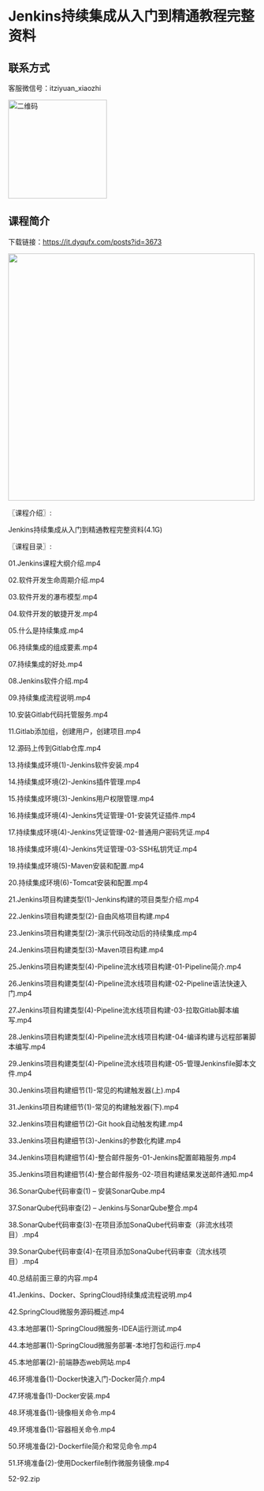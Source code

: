 # Jenkins持续集成从入门到精通教程完整资料

## 联系方式

客服微信号：itziyuan_xiaozhi

<img src="https://ziyuanyun.oss-cn-guangzhou.aliyuncs.com/common/20240614073449/666b82192834a.jpg" width="200" height="200" alt="二维码">

## 课程简介

下载链接：https://it.dyqufx.com/posts?id=3673

<img src="https://ziyuanyun.oss-cn-guangzhou.aliyuncs.com/yun/20240515153432/6644658844c68.jpg" width="500" alt="">

  〖课程介绍〗:

 Jenkins持续集成从入门到精通教程完整资料(4.1G)

 〖课程目录〗:

 01.Jenkins课程大纲介绍.mp4

 02.软件开发生命周期介绍.mp4

 03.软件开发的瀑布模型.mp4

 04.软件开发的敏捷开发.mp4

 05.什么是持续集成.mp4

 06.持续集成的组成要素.mp4

 07.持续集成的好处.mp4

 08.Jenkins软件介绍.mp4

 09.持续集成流程说明.mp4

 10.安装Gitlab代码托管服务.mp4

 11.Gitlab添加组，创建用户，创建项目.mp4

 12.源码上传到Gitlab仓库.mp4

 13.持续集成环境(1)-Jenkins软件安装.mp4

 14.持续集成环境(2)-Jenkins插件管理.mp4

 15.持续集成环境(3)-Jenkins用户权限管理.mp4

 16.持续集成环境(4)-Jenkins凭证管理-01-安装凭证插件.mp4

 17.持续集成环境(4)-Jenkins凭证管理-02-普通用户密码凭证.mp4

 18.持续集成环境(4)-Jenkins凭证管理-03-SSH私钥凭证.mp4

 19.持续集成环境(5)-Maven安装和配置.mp4

 20.持续集成环境(6)-Tomcat安装和配置.mp4

 21.Jenkins项目构建类型(1)-Jenkins构建的项目类型介绍.mp4

 22.Jenkins项目构建类型(2)-自由风格项目构建.mp4

 23.Jenkins项目构建类型(2)-演示代码改动后的持续集成.mp4

 24.Jenkins项目构建类型(3)-Maven项目构建.mp4

 25.Jenkins项目构建类型(4)-Pipeline流水线项目构建-01-Pipeline简介.mp4

 26.Jenkins项目构建类型(4)-Pipeline流水线项目构建-02-Pipeline语法快速入门.mp4

 27.Jenkins项目构建类型(4)-Pipeline流水线项目构建-03-拉取Gitlab脚本编写.mp4

 28.Jenkins项目构建类型(4)-Pipeline流水线项目构建-04-编译构建与远程部署脚本编写.mp4

 29.Jenkins项目构建类型(4)-Pipeline流水线项目构建-05-管理Jenkinsfile脚本文件.mp4

 30.Jenkins项目构建细节(1)-常见的构建触发器(上).mp4

 31.Jenkins项目构建细节(1)-常见的构建触发器(下).mp4

 32.Jenkins项目构建细节(2)-Git hook自动触发构建.mp4

 33.Jenkins项目构建细节(3)-Jenkins的参数化构建.mp4

 34.Jenkins项目构建细节(4)-整合邮件服务-01-Jenkins配置邮箱服务.mp4

 35.Jenkins项目构建细节(4)-整合邮件服务-02-项目构建结果发送邮件通知.mp4

 36.SonarQube代码审查(1) &#8211; 安装SonarQube.mp4

 37.SonarQube代码审查(2) &#8211; Jenkins与SonarQube整合.mp4

 38.SonarQube代码审查(3)-在项目添加SonaQube代码审查（非流水线项目）.mp4

 39.SonarQube代码审查(4)-在项目添加SonaQube代码审查（流水线项目）.mp4

 40.总结前面三章的内容.mp4

 41.Jenkins、Docker、SpringCloud持续集成流程说明.mp4

 42.SpringCloud微服务源码概述.mp4

 43.本地部署(1)-SpringCloud微服务-IDEA运行测试.mp4

 44.本地部署(1)-SpringCloud微服务部署-本地打包和运行.mp4

 45.本地部署(2)-前端静态web网站.mp4

 46.环境准备(1)-Docker快速入门-Docker简介.mp4

 47.环境准备(1)-Docker安装.mp4

 48.环境准备(1)-镜像相关命令.mp4

 49.环境准备(1)-容器相关命令.mp4

 50.环境准备(2)-Dockerfile简介和常见命令.mp4

 51.环境准备(2)-使用Dockerfile制作微服务镜像.mp4

 52-92.zip 

  